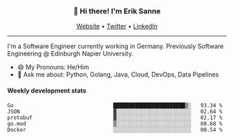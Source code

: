 <h3 align="center">👋 Hi there! I'm Erik Sanne</h3>
<p align="center">
  <a href="https://eriksanne.com">Website</a> •
  <a href="https://twitter.com/ErikKonradSanne">Twitter</a> •
  <a href="https://www.linkedin.com/in/eriksanne/">LinkedIn</a>
</p>

---
I'm a Software Engineer currently working in Germany. Previously Software Engineering @ Edinburgh Napier University.

- 😄 My Pronouns: He/Him
- 💬 Ask me about: Python, Golang, Java, Cloud, DevOps, Data Pipelines

<h4>Weekly development stats</h4>
<!--START_SECTION:waka-->

```text
Go                                ███████████████████████▒░   93.34 %
JSON                              ▓░░░░░░░░░░░░░░░░░░░░░░░░   02.64 %
protobuf                          ▓░░░░░░░░░░░░░░░░░░░░░░░░   02.17 %
go.mod                            ▒░░░░░░░░░░░░░░░░░░░░░░░░   00.68 %
Docker                            ░░░░░░░░░░░░░░░░░░░░░░░░░   00.54 %
```

<!--END_SECTION:waka-->
